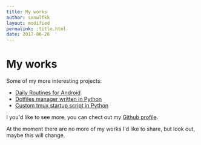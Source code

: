```yaml
---
title: My works
author: sxnwlfkk
layout: modified
permalink: :title.html
date: 2017-06-26
---
```


My works
========

Some of my more interesting projects:

* [Daily Routines for Android](https://sxnwlfkk.github.io/daily_routines/)
* [Dotfiles manager written in Python](https://sxnwlfkk.github.io/dotmanager/)
* [Custom tmux startup script in Python](https://github.com/sxnwlfkk/tmux-startup)

I you'd like to see more, you can chect out my [Github profile](https://github.com/sxnwlfkk).

At the moment there are no more of my works I'd like to share, but look out, maybe this will change.
